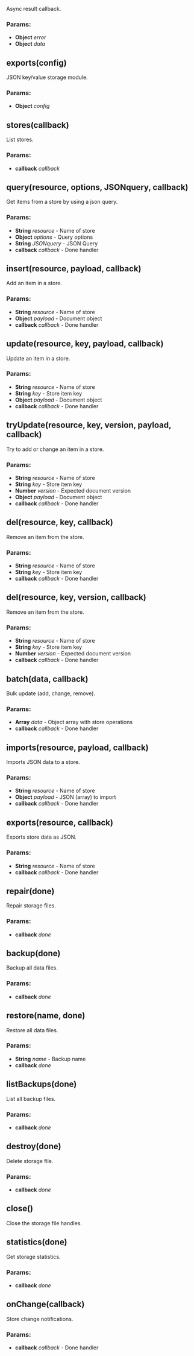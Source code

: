 

<!-- Start lib/store.module.js -->

Async result callback.

### Params:

* **Object** *error* 
* **Object** *data* 

## exports(config)

JSON key/value storage module.

### Params:

* **Object** *config* 

## stores(callback)

List stores.

### Params:

* **callback** *callback* 

## query(resource, options, JSONquery, callback)

Get items from a store by using a json query.

### Params:

* **String** *resource* - Name of store
* **Object** *options* - Query options
* **String** *JSONquery* - JSON Query
* **callback** *callback* - Done handler

## insert(resource, payload, callback)

Add an item in a store.

### Params:

* **String** *resource* - Name of store
* **Object** *payload* - Document object
* **callback** *callback* - Done handler

## update(resource, key, payload, callback)

Update an item in a store.

### Params:

* **String** *resource* - Name of store
* **String** *key* - Store item key
* **Object** *payload* - Document object
* **callback** *callback* - Done handler

## tryUpdate(resource, key, version, payload, callback)

Try to add or change an item in a store.

### Params:

* **String** *resource* - Name of store
* **String** *key* - Store item key
* **Number** *version* - Expected document version
* **Object** *payload* - Document object
* **callback** *callback* - Done handler

## del(resource, key, callback)

Remove an item from the store.

### Params:

* **String** *resource* - Name of store
* **String** *key* - Store item key
* **callback** *callback* - Done handler

## del(resource, key, version, callback)

Remove an item from the store.

### Params:

* **String** *resource* - Name of store
* **String** *key* - Store item key
* **Number** *version* - Expected document version
* **callback** *callback* - Done handler

## batch(data, callback)

Bulk update (add, change, remove).

### Params:

* **Array** *data* - Object array with store operations
* **callback** *callback* - Done handler

## imports(resource, payload, callback)

Imports JSON data to a store.

### Params:

* **String** *resource* - Name of store
* **Object** *payload* - JSON (array) to import
* **callback** *callback* - Done handler

## exports(resource, callback)

Exports store data as JSON.

### Params:

* **String** *resource* - Name of store
* **callback** *callback* - Done handler

## repair(done)

Repair storage files.

### Params:

* **callback** *done* 

## backup(done)

Backup all data files.

### Params:

* **callback** *done* 

## restore(name, done)

Restore all data files.

### Params:

* **String** *name* - Backup name
* **callback** *done* 

## listBackups(done)

List all backup files.

### Params:

* **callback** *done* 

## destroy(done)

Delete storage file.

### Params:

* **callback** *done* 

## close()

Close the storage file handles.

## statistics(done)

Get storage statistics.

### Params:

* **callback** *done* 

## onChange(callback)

Store change notifications.

### Params:

* **callback** *callback* - Done handler

<!-- End lib/store.module.js -->

